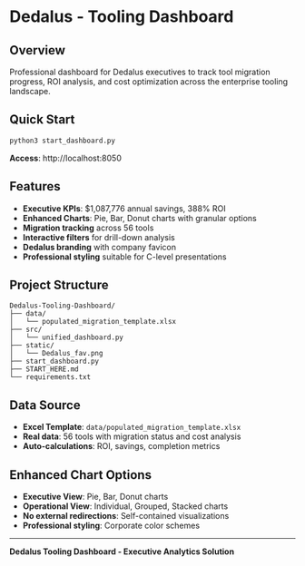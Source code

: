 # Dedalus - Tooling Dashboard

## Overview
Professional dashboard for Dedalus executives to track tool migration progress, ROI analysis, and cost optimization across the enterprise tooling landscape.

## Quick Start
```bash
python3 start_dashboard.py
```
**Access**: http://localhost:8050

## Features
- **Executive KPIs**: $1,087,776 annual savings, 388% ROI
- **Enhanced Charts**: Pie, Bar, Donut charts with granular options
- **Migration tracking** across 56 tools
- **Interactive filters** for drill-down analysis
- **Dedalus branding** with company favicon
- **Professional styling** suitable for C-level presentations

## Project Structure
```
Dedalus-Tooling-Dashboard/
├── data/
│   └── populated_migration_template.xlsx
├── src/
│   └── unified_dashboard.py
├── static/
│   └── Dedalus_fav.png
├── start_dashboard.py
├── START_HERE.md
└── requirements.txt
```

## Data Source
- **Excel Template**: `data/populated_migration_template.xlsx`
- **Real data**: 56 tools with migration status and cost analysis
- **Auto-calculations**: ROI, savings, completion metrics

## Enhanced Chart Options
- **Executive View**: Pie, Bar, Donut charts
- **Operational View**: Individual, Grouped, Stacked charts
- **No external redirections**: Self-contained visualizations
- **Professional styling**: Corporate color schemes

---
**Dedalus Tooling Dashboard - Executive Analytics Solution**
